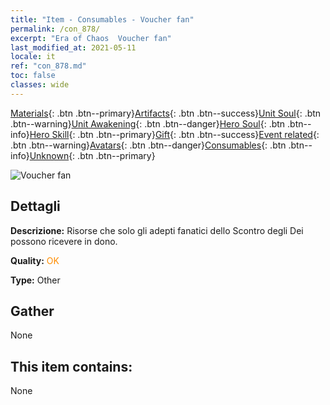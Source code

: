 ```yaml
---
title: "Item - Consumables - Voucher fan"
permalink: /con_878/
excerpt: "Era of Chaos  Voucher fan"
last_modified_at: 2021-05-11
locale: it
ref: "con_878.md"
toc: false
classes: wide
---
```

 [Materials](/ItemsIT/){: .btn .btn--primary}[Artifacts](/ItemsIT/Artifacts/){: .btn .btn--success}[Unit Soul](/ItemsIT/UnitSoul/){: .btn .btn--warning}[Unit Awakening](/ItemsIT/UnitAwakening/){: .btn .btn--danger}[Hero Soul](/ItemsIT/HeroSoul/){: .btn .btn--info}[Hero Skill](/ItemsIT/HeroSkill/){: .btn .btn--primary}[Gift](/ItemsIT/Gift/){: .btn .btn--success}[Event related](/ItemsIT/Events/){: .btn .btn--warning}[Avatars](/ItemsIT/Avatars/){: .btn .btn--danger}[Consumables](/ItemsIT/Consumables/){: .btn .btn--info}[Unknown](/ItemsIT/Unknown/){: .btn .btn--primary}

 ![Voucher fan](/images/t/i_39971.png)

## Dettagli
 **Descrizione:** Risorse che solo gli adepti fanatici dello Scontro degli Dei possono ricevere in dono.

 **Quality:** <span style="color: #FF8C00">OK</span>

 **Type:** Other

## Gather

  None

## This item contains:

  None

